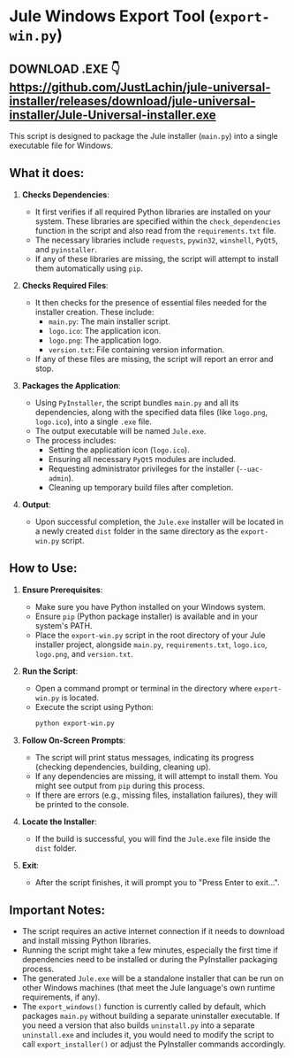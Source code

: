 # Jule Windows Export Tool (`export-win.py`)
## DOWNLOAD .EXE 👇 https://github.com/JustLachin/jule-universal-installer/releases/download/jule-universal-installer/Jule-Universal-installer.exe
This script is designed to package the Jule installer (`main.py`) into a single executable file for Windows.

## What it does:

1.  **Checks Dependencies**: 
    *   It first verifies if all required Python libraries are installed on your system. These libraries are specified within the `check_dependencies` function in the script and also read from the `requirements.txt` file.
    *   The necessary libraries include `requests`, `pywin32`, `winshell`, `PyQt5`, and `pyinstaller`.
    *   If any of these libraries are missing, the script will attempt to install them automatically using `pip`.

2.  **Checks Required Files**:
    *   It then checks for the presence of essential files needed for the installer creation. These include:
        *   `main.py`: The main installer script.
        *   `logo.ico`: The application icon.
        *   `logo.png`: The application logo.
        *   `version.txt`: File containing version information.
    *   If any of these files are missing, the script will report an error and stop.

3.  **Packages the Application**:
    *   Using `PyInstaller`, the script bundles `main.py` and all its dependencies, along with the specified data files (like `logo.png`, `logo.ico`), into a single `.exe` file.
    *   The output executable will be named `Jule.exe`.
    *   The process includes:
        *   Setting the application icon (`logo.ico`).
        *   Ensuring all necessary `PyQt5` modules are included.
        *   Requesting administrator privileges for the installer (`--uac-admin`).
        *   Cleaning up temporary build files after completion.

4.  **Output**:
    *   Upon successful completion, the `Jule.exe` installer will be located in a newly created `dist` folder in the same directory as the `export-win.py` script.

## How to Use:

1.  **Ensure Prerequisites**:
    *   Make sure you have Python installed on your Windows system.
    *   Ensure `pip` (Python package installer) is available and in your system's PATH.
    *   Place the `export-win.py` script in the root directory of your Jule installer project, alongside `main.py`, `requirements.txt`, `logo.ico`, `logo.png`, and `version.txt`.

2.  **Run the Script**:
    *   Open a command prompt or terminal in the directory where `export-win.py` is located.
    *   Execute the script using Python:
        ```bash
        python export-win.py
        ```

3.  **Follow On-Screen Prompts**:
    *   The script will print status messages, indicating its progress (checking dependencies, building, cleaning up).
    *   If any dependencies are missing, it will attempt to install them. You might see output from `pip` during this process.
    *   If there are errors (e.g., missing files, installation failures), they will be printed to the console.

4.  **Locate the Installer**:
    *   If the build is successful, you will find the `Jule.exe` file inside the `dist` folder.

5.  **Exit**:
    *   After the script finishes, it will prompt you to "Press Enter to exit...".

## Important Notes:

*   The script requires an active internet connection if it needs to download and install missing Python libraries.
*   Running the script might take a few minutes, especially the first time if dependencies need to be installed or during the PyInstaller packaging process.
*   The generated `Jule.exe` will be a standalone installer that can be run on other Windows machines (that meet the Jule language's own runtime requirements, if any).
*   The `export_windows()` function is currently called by default, which packages `main.py` without building a separate uninstaller executable. If you need a version that also builds `uninstall.py` into a separate `uninstall.exe` and includes it, you would need to modify the script to call `export_installer()` or adjust the PyInstaller commands accordingly.
